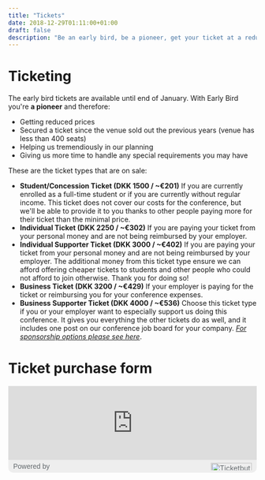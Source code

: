 ```yaml
---
title: "Tickets"
date: 2018-12-29T01:11:00+01:00
draft: false
description: "Be an early bird, be a pioneer, get your ticket at a reduced price now!"
---
```


# Ticketing

The early bird tickets are available until end of January. With Early Bird you're <strong>a pioneer</strong> and therefore:

* Getting reduced prices
* Secured a ticket since the venue sold out the previous years (venue has less than 400 seats)
* Helping us tremendiously in our planning
* Giving us more time to handle any special requirements you may have


These are the ticket types that are on sale:

* <strong>Student/Concession Ticket (DKK 1500 / ~€201)</strong>
If you are currently enrolled as a full-time student or if you are currently without regular income. This ticket does not cover our costs for the conference, but we'll be able to provide it to you thanks to other people paying more for their ticket than the minimal price.
* <strong>Individual Ticket (DKK 2250 / ~€302)</strong>
If you are paying your ticket from your personal money and are not being reimbursed by your employer. 
* <strong>Individual Supporter Ticket (DKK 3000 / ~€402)</strong>
If you are paying your ticket from your personal money and are not being reimbursed by your employer.
The additional money from this ticket type ensure we can afford offering cheaper tickets to students and other people who could not afford to join otherwise. Thank you for doing so!
* <strong>Business Ticket (DKK 3200 / ~€429)</strong>
If your employer is paying for the ticket or reimbursing you for your conference expenses.
* <strong>Business Supporter Ticket (DKK 4000 / ~€536)</strong>
Choose this ticket type if you or your employer want to especially support us doing this conference. It gives you everything the other tickets do as well, and it includes one post on our conference job board for your company. 
<i>[For sponsorship options please see here](https://2019.djangocon.eu/sponsors/)</i>.

# Ticket purchase form

<div style="width:100%;max-width:810px;margin:0 auto; background-color: #EEE; border-radius: 10px;"><iframe class="ticketbutler-iframe" src="https://djangocon.ticketbutler.io/en/e/2019/iframe/" style="display:block;width:100%;border:0" scrolling="no"></iframe><div style="display:flex;align-items:center; padding: 0 10px;"><span style="margin:5px 0;font-size:14px;color:#63696d;width:100%;font-family:Helvetica, sans-serif;">Powered by</span><a href="//ticketbutler.io" target="_blank" rel="noopener noreferrer"><img style="font-size:14px;color:#63696d;width:100%;max-height:15px;max-width:160px" src="https://djangocon.ticketbutler.io/static/img/ticketbutler_logo.png" alt="Ticketbutler"/></a></div><script type="text/javascript" src="https://djangocon.ticketbutler.io/static/js/lib/embed.min.js"></script><script type="text/javascript">iFrameResize(
              {heightCalculationMethod: 'lowestElement'},
              ".ticketbutler-iframe"
            )</script></div>


